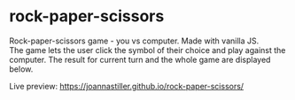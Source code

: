 # rock-paper-scissors

Rock-paper-scissors game - you vs computer. Made with vanilla JS. <br/>
The game lets the user click the symbol of their choice and play against the computer. The result for current turn and the whole game are displayed below.

Live preview: https://joannastiller.github.io/rock-paper-scissors/
